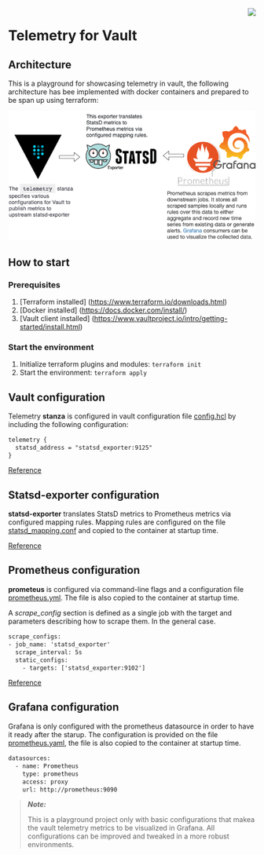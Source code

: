 <img align="right" src="https://www.digitalonus.com/wp-content/uploads/2019/06/small-logo.png">


# Telemetry for Vault

## Architecture

This is a playground for showcasing telemetry in vault, the following architecture has bee implemented with docker containers and prepared to be span up using terraform:


![Architecture](images/vault_telemetry.png)

## How to start

### Prerequisites
1. [Terraform installed] (https://www.terraform.io/downloads.html)
2. [Docker installed] (https://docs.docker.com/install/)
3. [Vault client installed] (https://www.vaultproject.io/intro/getting-started/install.html)

### Start the environment 
1. Initialize terraform plugins and modules: `terraform init`
2. Start the environment: `terraform apply`


## Vault configuration
Telemetry **stanza** is configured in vault configuration file [config.hcl](file:vault/config/config.hcl) by including the following configuration:

```
telemetry {
  statsd_address = "statsd_exporter:9125"
}
```

[Reference](https://www.vaultproject.io/docs/configuration/telemetry#statsd)

## Statsd-exporter configuration
**statsd-exporter** translates StatsD metrics to Prometheus metrics via configured mapping rules. Mapping rules are configured on the file [statsd_mapping.conf](file:statsd_mapping.conf) and copied to the container at startup time.

[Reference](https://github.com/prometheus/statsd_exporter)

## Prometheus configuration
**prometeus** is configured via command-line flags and a configuration file [prometheus.yml](file:sprometheus.yml). The file is also copied to the container at startup time.

A *scrape_config* section is defined as a single job with the target and parameters describing how to scrape them. In the general case.

```
scrape_configs:
- job_name: 'statsd_exporter'
  scrape_interval: 5s
  static_configs:
    - targets: ['statsd_exporter:9102']
```
[Reference](https://prometheus.io/docs/prometheus/latest/configuration/configuration/)

## Grafana configuration
Grafana is only configured with the prometheus datasource in order to have it ready after the starup. The configuration is provided on the file [prometheus.yaml](file:grafana/provisioning/datasources/prometheus.yaml), the file is also copied to the container at startup time.

```
datasources:
  - name: Prometheus
    type: prometheus
    access: proxy
    url: http://prometheus:9090
```	

> ***Note:*** 
> 
> This is a playground project only with basic configurations that makea the vault telemetry metrics to be visualized in Grafana. All configurations can be improved and tweaked in a more robust environments.
